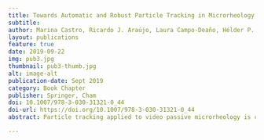 ```yaml
---
title: Towards Automatic and Robust Particle Tracking in Microrheology Studies
subtitle:
author: Marina Castro, Ricardo J. Araújo, Laura Campo-Deaño, Hélder P. Oliveira
layout: publications
feature: true
date: 2019-09-22
img: pub3.jpg
thumbnail: pub3-thumb.jpg
alt: image-alt
publication-date: Sept 2019
category: Book Chapter
publisher: Springer, Cham
doi: 10.1007/978-3-030-31321-0_44
doi-url: https://doi.org/10.1007/978-3-030-31321-0_44
abstract: Particle tracking applied to video passive microrheology is conventionally done through methods that are far from being automatic. Creating mechanisms that decode the image set properties and correctly detect the tracer beads, to find their trajectories, is fundamental to facilitate microrheology studies. In this work, the adequacy of two particle detection methods - a Radial Symmetry-based approach and Gaussian fitting - for microrheology setups is tested, both on a synthetic database and on real data. Results show that it is possible to automate the particle tracking process in this scope, while ensuring high detection accuracy and sub-pixel precision, crucial for an adequate characterization of microrheology studies.

---
```

